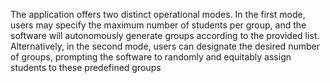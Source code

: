 The application offers two distinct operational modes. In the first mode, users may specify the maximum number of students per group, and the software will autonomously generate groups according to the provided list. Alternatively, in the second mode, users can designate the desired number of groups, prompting the software to randomly and equitably assign students to these predefined groups
